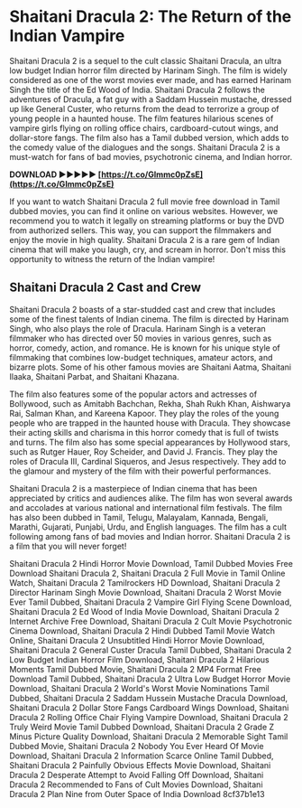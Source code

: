 # Shaitani Dracula 2: The Return of the Indian Vampire
 
Shaitani Dracula 2 is a sequel to the cult classic Shaitani Dracula, an ultra low budget Indian horror film directed by Harinam Singh. The film is widely considered as one of the worst movies ever made, and has earned Harinam Singh the title of the Ed Wood of India. Shaitani Dracula 2 follows the adventures of Dracula, a fat guy with a Saddam Hussein mustache, dressed up like General Custer, who returns from the dead to terrorize a group of young people in a haunted house. The film features hilarious scenes of vampire girls flying on rolling office chairs, cardboard-cutout wings, and dollar-store fangs. The film also has a Tamil dubbed version, which adds to the comedy value of the dialogues and the songs. Shaitani Dracula 2 is a must-watch for fans of bad movies, psychotronic cinema, and Indian horror.
 
**DOWNLOAD ►►►►► [https://t.co/Glmmc0pZsE](https://t.co/Glmmc0pZsE)**


 
If you want to watch Shaitani Dracula 2 full movie free download in Tamil dubbed movies, you can find it online on various websites. However, we recommend you to watch it legally on streaming platforms or buy the DVD from authorized sellers. This way, you can support the filmmakers and enjoy the movie in high quality. Shaitani Dracula 2 is a rare gem of Indian cinema that will make you laugh, cry, and scream in horror. Don't miss this opportunity to witness the return of the Indian vampire!
  
## Shaitani Dracula 2 Cast and Crew
 
Shaitani Dracula 2 boasts of a star-studded cast and crew that includes some of the finest talents of Indian cinema. The film is directed by Harinam Singh, who also plays the role of Dracula. Harinam Singh is a veteran filmmaker who has directed over 50 movies in various genres, such as horror, comedy, action, and romance. He is known for his unique style of filmmaking that combines low-budget techniques, amateur actors, and bizarre plots. Some of his other famous movies are Shaitani Aatma, Shaitani Ilaaka, Shaitani Parbat, and Shaitani Khazana.
 
The film also features some of the popular actors and actresses of Bollywood, such as Amitabh Bachchan, Rekha, Shah Rukh Khan, Aishwarya Rai, Salman Khan, and Kareena Kapoor. They play the roles of the young people who are trapped in the haunted house with Dracula. They showcase their acting skills and charisma in this horror comedy that is full of twists and turns. The film also has some special appearances by Hollywood stars, such as Rutger Hauer, Roy Scheider, and David J. Francis. They play the roles of Dracula III, Cardinal Siqueros, and Jesus respectively. They add to the glamour and mystery of the film with their powerful performances.
 
Shaitani Dracula 2 is a masterpiece of Indian cinema that has been appreciated by critics and audiences alike. The film has won several awards and accolades at various national and international film festivals. The film has also been dubbed in Tamil, Telugu, Malayalam, Kannada, Bengali, Marathi, Gujarati, Punjabi, Urdu, and English languages. The film has a cult following among fans of bad movies and Indian horror. Shaitani Dracula 2 is a film that you will never forget!
 
Shaitani Dracula 2 Hindi Horror Movie Download,  Tamil Dubbed Movies Free Download Shaitani Dracula 2,  Shaitani Dracula 2 Full Movie in Tamil Online Watch,  Shaitani Dracula 2 Tamilrockers HD Download,  Shaitani Dracula 2 Director Harinam Singh Movie Download,  Shaitani Dracula 2 Worst Movie Ever Tamil Dubbed,  Shaitani Dracula 2 Vampire Girl Flying Scene Download,  Shaitani Dracula 2 Ed Wood of India Movie Download,  Shaitani Dracula 2 Internet Archive Free Download,  Shaitani Dracula 2 Cult Movie Psychotronic Cinema Download,  Shaitani Dracula 2 Hindi Dubbed Tamil Movie Watch Online,  Shaitani Dracula 2 Unsubtitled Hindi Horror Movie Download,  Shaitani Dracula 2 General Custer Dracula Tamil Dubbed,  Shaitani Dracula 2 Low Budget Indian Horror Film Download,  Shaitani Dracula 2 Hilarious Moments Tamil Dubbed Movie,  Shaitani Dracula 2 MP4 Format Free Download Tamil Dubbed,  Shaitani Dracula 2 Ultra Low Budget Horror Movie Download,  Shaitani Dracula 2 World's Worst Movie Nominations Tamil Dubbed,  Shaitani Dracula 2 Saddam Hussein Mustache Dracula Download,  Shaitani Dracula 2 Dollar Store Fangs Cardboard Wings Download,  Shaitani Dracula 2 Rolling Office Chair Flying Vampire Download,  Shaitani Dracula 2 Truly Weird Movie Tamil Dubbed Download,  Shaitani Dracula 2 Grade Z Minus Picture Quality Download,  Shaitani Dracula 2 Memorable Sight Tamil Dubbed Movie,  Shaitani Dracula 2 Nobody You Ever Heard Of Movie Download,  Shaitani Dracula 2 Information Scarce Online Tamil Dubbed,  Shaitani Dracula 2 Painfully Obvious Effects Movie Download,  Shaitani Dracula 2 Desperate Attempt to Avoid Falling Off Download,  Shaitani Dracula 2 Recommended to Fans of Cult Movies Download,  Shaitani Dracula 2 Plan Nine from Outer Space of India Download
 8cf37b1e13
 

